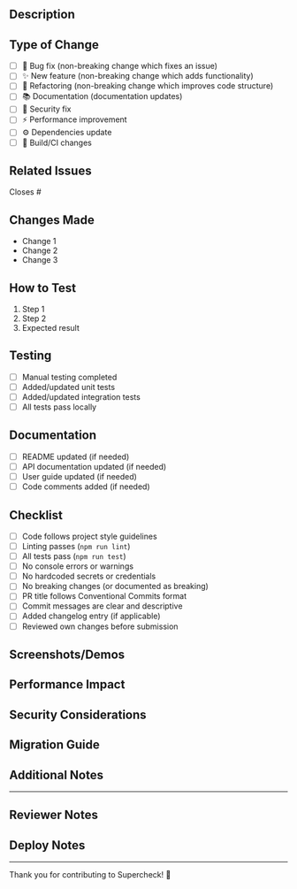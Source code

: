 ## Description

<!-- Provide a brief description of the changes in this PR. -->

## Type of Change

<!-- Mark the relevant option with an "x". -->

- [ ] 🐛 Bug fix (non-breaking change which fixes an issue)
- [ ] ✨ New feature (non-breaking change which adds functionality)
- [ ] 🔄 Refactoring (non-breaking change which improves code structure)
- [ ] 📚 Documentation (documentation updates)
- [ ] 🔐 Security fix
- [ ] ⚡ Performance improvement
- [ ] ⚙️ Dependencies update
- [ ] 🔨 Build/CI changes

## Related Issues

<!-- Link to related issues here. Use "Closes #123" to auto-close on merge. -->

Closes #

## Changes Made

<!-- List the specific changes made in this PR. -->

- Change 1
- Change 2
- Change 3

## How to Test

<!-- Provide instructions on how to test these changes. -->

1. Step 1
2. Step 2
3. Expected result

## Testing

<!-- Confirm testing has been done. -->

- [ ] Manual testing completed
- [ ] Added/updated unit tests
- [ ] Added/updated integration tests
- [ ] All tests pass locally

## Documentation

<!-- Confirm documentation updates if needed. -->

- [ ] README updated (if needed)
- [ ] API documentation updated (if needed)
- [ ] User guide updated (if needed)
- [ ] Code comments added (if needed)

## Checklist

<!-- Ensure all items are completed before submitting. -->

- [ ] Code follows project style guidelines
- [ ] Linting passes (`npm run lint`)
- [ ] All tests pass (`npm run test`)
- [ ] No console errors or warnings
- [ ] No hardcoded secrets or credentials
- [ ] No breaking changes (or documented as breaking)
- [ ] PR title follows Conventional Commits format
- [ ] Commit messages are clear and descriptive
- [ ] Added changelog entry (if applicable)
- [ ] Reviewed own changes before submission

## Screenshots/Demos

<!-- If UI changes, add screenshots or GIFs. -->

## Performance Impact

<!-- Describe any performance impacts of these changes. -->

## Security Considerations

<!-- Describe any security implications of these changes. -->

## Migration Guide

<!-- If breaking changes, provide migration instructions. -->

## Additional Notes

<!-- Any additional information for reviewers. -->

---

## Reviewer Notes

<!-- Remove this section - for reviewers to fill in. -->

## Deploy Notes

<!-- Any special deployment instructions. -->

---

Thank you for contributing to Supercheck! 🎉
